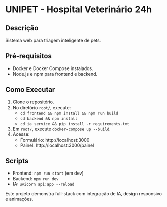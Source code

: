 # UNIPET - Hospital Veterinário 24h

## Descrição
Sistema web para triagem inteligente de pets.

## Pré-requisitos
- Docker e Docker Compose instalados.
- Node.js e npm para frontend e backend.

## Como Executar
1. Clone o repositório.
2. No diretório `root/`, execute:
   - `cd frontend && npm install && npm run build`
   - `cd backend && npm install`
   - `cd ia_service && pip install -r requirements.txt`
3. Em `root/`, execute `docker-compose up --build`.
4. Acesse:
   - Formulário: http://localhost:3000
   - Painel: http://localhost:3000/painel

## Scripts
- Frontend: `npm run start` (em dev)
- Backend: `npm run dev`
- IA: `uvicorn api:app --reload`

Este projeto demonstra full-stack com integração de IA, design responsivo e animações.